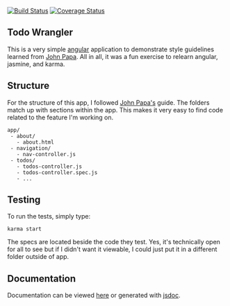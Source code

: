 [![Build Status](https://travis-ci.org/jbydeley/todowrangler.svg?branch=master)](https://travis-ci.org/jbydeley/todowrangler)
[![Coverage Status](https://coveralls.io/repos/jbydeley/todowrangler/badge.svg?branch=master&service=github)](https://coveralls.io/github/jbydeley/todowrangler?branch=master)

## Todo Wrangler

This is a very simple [angular](https://angularjs.org/) application to demonstrate style guidelines
learned from [John Papa](http://www.johnpapa.net/). All in all, it was a fun exercise to relearn
angular, jasmine, and karma.

## Structure

For the structure of this app, I followed
[John Papa's](http://www.johnpapa.net/angular-app-structuring-guidelines/)
guide. The folders match up with sections within the app. This makes it very
easy to find code related to the feature I'm working on.

```
app/
 - about/
   - about.html
 - navigation/
   - nav-controller.js
 - todos/
   - todos-controller.js
   - todos-controller.spec.js
   - ...
```

## Testing

To run the tests, simply type:

```
karma start
```

The specs are located beside the code they test. Yes, it's technically open for
all to see but if I didn't want it viewable, I could just put it in a different
folder outside of app.

## Documentation

Documentation can be viewed [here](https://jbydeley.github.io/todowrangler/docs/) or
generated with [jsdoc](http://usejsdoc.org/index.html).

